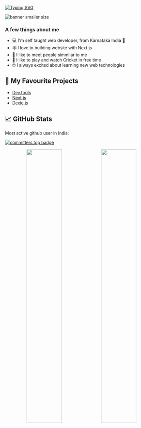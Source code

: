 [![Typing SVG](https://readme-typing-svg.herokuapp.com?font=Fira+Code&pause=1000&color=A9FEF7&center=true&vCenter=true&random=true&width=500&lines=Hi%2C+I'm+Sabeer+Bikba;Welcome+To+My+Github+Profile)](https://git.io/typing-svg)


![banner smaller size](https://user-images.githubusercontent.com/76690419/191395838-1600a7d2-ba0f-47e0-bd17-a8f167c6a3bf.png)


### A few things about me

- 💻 I'm self taught web developer, from Karnataka India 📍
- 🕸️ I love to building website with Next.js
- 🤝 I like to meet people simmilar to me 
- 🏏 I like to play and watch Cricket in free time
- 🤓 I always excited about learning new web technologies 

## 📰 My Favourite Projects

- [Dev.tools](https://github.com/sabeerbikba/dev.tools)
- [Next.js](https://github.com/vercel/next.js)
- [Dexie.js](https://github.com/dexie/Dexie.js)


## 📈 GitHub Stats

Most active github user in India:

<!--
[![committers.top badge](https://user-badge.committers.top/india/sabeerbikba.svg)](https://user-badge.committers.top/india/sabeerbikba)
-->

[![committers.top badge](https://user-badge.committers.top/india_public/sabeerbikba.svg)](https://user-badge.committers.top/india_public/sabeerbikba)

<p align="center">
  <img width="48%" src="https://github-readme-stats.vercel.app/api?username=sabeerbikba&show_icons=true&theme=radical" />
  <img width="48%" src="https://github-readme-streak-stats.herokuapp.com/?user=sabeerbikba&theme=radical" />
</p>
